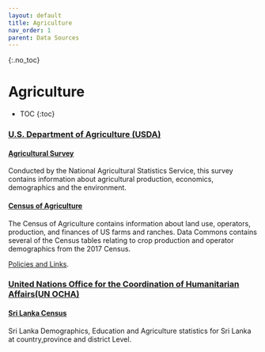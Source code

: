 ```yaml
---
layout: default
title: Agriculture
nav_order: 1
parent: Data Sources
---
```


{:.no_toc}
# Agriculture

* TOC
{:toc}

### [U.S. Department of Agriculture (USDA)](https://www.usda.gov/)

#### [Agricultural Survey](https://quickstats.nass.usda.gov/)
Conducted by the National Agricultural Statistics Service, this survey contains information about agricultural production, economics, demographics and the environment.


#### [Census of Agriculture](https://www.nass.usda.gov/AgCensus/)
The Census of Agriculture contains information about land use, operators, production, and finances of US farms and ranches. Data Commons contains several of the Census tables relating to crop production and operator demographics from the 2017 Census.

[Policies and Links](https://www.usda.gov/policies-and-links).


### [United Nations Office for the Coordination of Humanitarian Affairs(UN OCHA)](https://www.unocha.org/)

#### [Sri Lanka Census](https://data.humdata.org/group/lka)
Sri Lanka Demographics, Education and Agriculture statistics for Sri Lanka at country,province and district Level.
